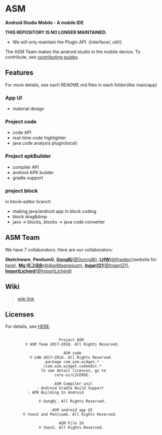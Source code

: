 # ASM
**Android Studio Mobile - A mobile IDE**

**THIS REPOSITORY IS NO LONGER MAINTAINED.**
* We will only maintain the Plugin API. (interface/, util/)


The ASM Team makes the android studio in the mobile device.
To contribute, see [contributing guides](CONTRIBUTING.md).

## Features
For more details, see each README.md files in each folder(like main/app)

### App UI
* material design

### Project code
* code API
* real-time code highlighter
* java code analysis plugin(local)

### Project apkBuilder
* compiler API
* android APK builder
* gradle support

### project block
in block-editor branch
* making java/android app in block coding
* block drag&drop
* javs -> blocks, blocks -> java code converter

## ASM Team
We have 7 collaborators.
Here are our collaborators:

__Sketchware__, __PentiumG__, [__GongBj__(@GonngBj)](https://github.com/gonngbj), [__LHW__(@lhwdev)](https://github.com/lhwdev/)(website for [here](https://lhwdev.github.io)), [__Mg 마그네슘__(@AppMagnesium)](https://github.com/AppMagnesium), [__Ingan121__(@Ingan121)](https://github.com/Ingan121), [__ImportLicherd__(@ImportLicherd)](https://github.com/ImportLicherd)

## Wiki
>[wiki link](https://github.com/asm-ide/ASM/wiki)

## Licenses
For details, see [HERE](web/license/).
```
		
                        Project ASM
         © ASM Team 2017~2018. All Rights Reserved.
	
                          ASM code
           © LHW 2017~2018. All Rights Reserved.
                  package com.asm.widget.*
                 /com.asm.widget.codeedit.*
                To see detail licences, go to
                      core-ui/LICENSE.
	
                      ASM Compiler unit
              : Android Gradle Build Support
		  : APK Building In Android
		
               © GongBj. All Rights Reserved.
	
                     ASM android app UI
        © Yoon2 and PentiumG. All Rights Reserved.
	
                        ASM File IO
               © Yoon2. All Rights Reserved.
```
